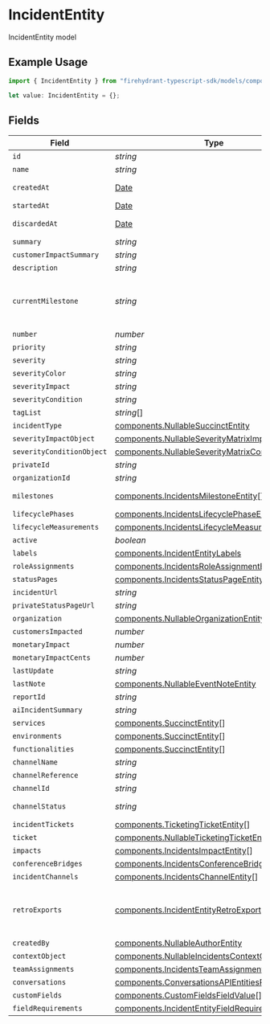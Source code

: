 # IncidentEntity

IncidentEntity model

## Example Usage

```typescript
import { IncidentEntity } from "firehydrant-typescript-sdk/models/components";

let value: IncidentEntity = {};
```

## Fields

| Field                                                                                                                      | Type                                                                                                                       | Required                                                                                                                   | Description                                                                                                                |
| -------------------------------------------------------------------------------------------------------------------------- | -------------------------------------------------------------------------------------------------------------------------- | -------------------------------------------------------------------------------------------------------------------------- | -------------------------------------------------------------------------------------------------------------------------- |
| `id`                                                                                                                       | *string*                                                                                                                   | :heavy_minus_sign:                                                                                                         | UUID of the Incident                                                                                                       |
| `name`                                                                                                                     | *string*                                                                                                                   | :heavy_minus_sign:                                                                                                         | Name of the incident                                                                                                       |
| `createdAt`                                                                                                                | [Date](https://developer.mozilla.org/en-US/docs/Web/JavaScript/Reference/Global_Objects/Date)                              | :heavy_minus_sign:                                                                                                         | The time the incident was opened                                                                                           |
| `startedAt`                                                                                                                | [Date](https://developer.mozilla.org/en-US/docs/Web/JavaScript/Reference/Global_Objects/Date)                              | :heavy_minus_sign:                                                                                                         | The time the incident started                                                                                              |
| `discardedAt`                                                                                                              | [Date](https://developer.mozilla.org/en-US/docs/Web/JavaScript/Reference/Global_Objects/Date)                              | :heavy_minus_sign:                                                                                                         | The time the incident was archived                                                                                         |
| `summary`                                                                                                                  | *string*                                                                                                                   | :heavy_minus_sign:                                                                                                         | N/A                                                                                                                        |
| `customerImpactSummary`                                                                                                    | *string*                                                                                                                   | :heavy_minus_sign:                                                                                                         | N/A                                                                                                                        |
| `description`                                                                                                              | *string*                                                                                                                   | :heavy_minus_sign:                                                                                                         | N/A                                                                                                                        |
| `currentMilestone`                                                                                                         | *string*                                                                                                                   | :heavy_minus_sign:                                                                                                         | The type/slug of the current milestone. Will be one of the currently configured milestones for the given incident.         |
| `number`                                                                                                                   | *number*                                                                                                                   | :heavy_minus_sign:                                                                                                         | Incident number                                                                                                            |
| `priority`                                                                                                                 | *string*                                                                                                                   | :heavy_minus_sign:                                                                                                         | N/A                                                                                                                        |
| `severity`                                                                                                                 | *string*                                                                                                                   | :heavy_minus_sign:                                                                                                         | N/A                                                                                                                        |
| `severityColor`                                                                                                            | *string*                                                                                                                   | :heavy_minus_sign:                                                                                                         | N/A                                                                                                                        |
| `severityImpact`                                                                                                           | *string*                                                                                                                   | :heavy_minus_sign:                                                                                                         | N/A                                                                                                                        |
| `severityCondition`                                                                                                        | *string*                                                                                                                   | :heavy_minus_sign:                                                                                                         | N/A                                                                                                                        |
| `tagList`                                                                                                                  | *string*[]                                                                                                                 | :heavy_minus_sign:                                                                                                         | N/A                                                                                                                        |
| `incidentType`                                                                                                             | [components.NullableSuccinctEntity](../../models/components/nullablesuccinctentity.md)                                     | :heavy_minus_sign:                                                                                                         | N/A                                                                                                                        |
| `severityImpactObject`                                                                                                     | [components.NullableSeverityMatrixImpactEntity](../../models/components/nullableseveritymatriximpactentity.md)             | :heavy_minus_sign:                                                                                                         | N/A                                                                                                                        |
| `severityConditionObject`                                                                                                  | [components.NullableSeverityMatrixConditionEntity](../../models/components/nullableseveritymatrixconditionentity.md)       | :heavy_minus_sign:                                                                                                         | N/A                                                                                                                        |
| `privateId`                                                                                                                | *string*                                                                                                                   | :heavy_minus_sign:                                                                                                         | N/A                                                                                                                        |
| `organizationId`                                                                                                           | *string*                                                                                                                   | :heavy_minus_sign:                                                                                                         | N/A                                                                                                                        |
| `milestones`                                                                                                               | [components.IncidentsMilestoneEntity](../../models/components/incidentsmilestoneentity.md)[]                               | :heavy_minus_sign:                                                                                                         | DEPRECATED: Please use lifecycle phases instead                                                                            |
| `lifecyclePhases`                                                                                                          | [components.IncidentsLifecyclePhaseEntity](../../models/components/incidentslifecyclephaseentity.md)[]                     | :heavy_minus_sign:                                                                                                         | N/A                                                                                                                        |
| `lifecycleMeasurements`                                                                                                    | [components.IncidentsLifecycleMeasurementEntity](../../models/components/incidentslifecyclemeasuremententity.md)[]         | :heavy_minus_sign:                                                                                                         | N/A                                                                                                                        |
| `active`                                                                                                                   | *boolean*                                                                                                                  | :heavy_minus_sign:                                                                                                         | N/A                                                                                                                        |
| `labels`                                                                                                                   | [components.IncidentEntityLabels](../../models/components/incidententitylabels.md)                                         | :heavy_minus_sign:                                                                                                         | A key/value of labels                                                                                                      |
| `roleAssignments`                                                                                                          | [components.IncidentsRoleAssignmentEntity](../../models/components/incidentsroleassignmententity.md)[]                     | :heavy_minus_sign:                                                                                                         | N/A                                                                                                                        |
| `statusPages`                                                                                                              | [components.IncidentsStatusPageEntity](../../models/components/incidentsstatuspageentity.md)[]                             | :heavy_minus_sign:                                                                                                         | N/A                                                                                                                        |
| `incidentUrl`                                                                                                              | *string*                                                                                                                   | :heavy_minus_sign:                                                                                                         | N/A                                                                                                                        |
| `privateStatusPageUrl`                                                                                                     | *string*                                                                                                                   | :heavy_minus_sign:                                                                                                         | N/A                                                                                                                        |
| `organization`                                                                                                             | [components.NullableOrganizationEntity](../../models/components/nullableorganizationentity.md)                             | :heavy_minus_sign:                                                                                                         | N/A                                                                                                                        |
| `customersImpacted`                                                                                                        | *number*                                                                                                                   | :heavy_minus_sign:                                                                                                         | N/A                                                                                                                        |
| `monetaryImpact`                                                                                                           | *number*                                                                                                                   | :heavy_minus_sign:                                                                                                         | N/A                                                                                                                        |
| `monetaryImpactCents`                                                                                                      | *number*                                                                                                                   | :heavy_minus_sign:                                                                                                         | N/A                                                                                                                        |
| `lastUpdate`                                                                                                               | *string*                                                                                                                   | :heavy_minus_sign:                                                                                                         | N/A                                                                                                                        |
| `lastNote`                                                                                                                 | [components.NullableEventNoteEntity](../../models/components/nullableeventnoteentity.md)                                   | :heavy_minus_sign:                                                                                                         | N/A                                                                                                                        |
| `reportId`                                                                                                                 | *string*                                                                                                                   | :heavy_minus_sign:                                                                                                         | N/A                                                                                                                        |
| `aiIncidentSummary`                                                                                                        | *string*                                                                                                                   | :heavy_minus_sign:                                                                                                         | N/A                                                                                                                        |
| `services`                                                                                                                 | [components.SuccinctEntity](../../models/components/succinctentity.md)[]                                                   | :heavy_minus_sign:                                                                                                         | N/A                                                                                                                        |
| `environments`                                                                                                             | [components.SuccinctEntity](../../models/components/succinctentity.md)[]                                                   | :heavy_minus_sign:                                                                                                         | N/A                                                                                                                        |
| `functionalities`                                                                                                          | [components.SuccinctEntity](../../models/components/succinctentity.md)[]                                                   | :heavy_minus_sign:                                                                                                         | N/A                                                                                                                        |
| `channelName`                                                                                                              | *string*                                                                                                                   | :heavy_minus_sign:                                                                                                         | N/A                                                                                                                        |
| `channelReference`                                                                                                         | *string*                                                                                                                   | :heavy_minus_sign:                                                                                                         | N/A                                                                                                                        |
| `channelId`                                                                                                                | *string*                                                                                                                   | :heavy_minus_sign:                                                                                                         | N/A                                                                                                                        |
| `channelStatus`                                                                                                            | *string*                                                                                                                   | :heavy_minus_sign:                                                                                                         | inoperative: 0, operational: 1, archived: 2                                                                                |
| `incidentTickets`                                                                                                          | [components.TicketingTicketEntity](../../models/components/ticketingticketentity.md)[]                                     | :heavy_minus_sign:                                                                                                         | N/A                                                                                                                        |
| `ticket`                                                                                                                   | [components.NullableTicketingTicketEntity](../../models/components/nullableticketingticketentity.md)                       | :heavy_minus_sign:                                                                                                         | N/A                                                                                                                        |
| `impacts`                                                                                                                  | [components.IncidentsImpactEntity](../../models/components/incidentsimpactentity.md)[]                                     | :heavy_minus_sign:                                                                                                         | N/A                                                                                                                        |
| `conferenceBridges`                                                                                                        | [components.IncidentsConferenceBridgeEntity](../../models/components/incidentsconferencebridgeentity.md)[]                 | :heavy_minus_sign:                                                                                                         | N/A                                                                                                                        |
| `incidentChannels`                                                                                                         | [components.IncidentsChannelEntity](../../models/components/incidentschannelentity.md)[]                                   | :heavy_minus_sign:                                                                                                         | N/A                                                                                                                        |
| `retroExports`                                                                                                             | [components.IncidentEntityRetroExport](../../models/components/incidententityretroexport.md)[]                             | :heavy_minus_sign:                                                                                                         | A list of objects attached to this item. Can be one of: LinkEntity, CustomerSupportIssueEntity, or GenericAttachmentEntity |
| `createdBy`                                                                                                                | [components.NullableAuthorEntity](../../models/components/nullableauthorentity.md)                                         | :heavy_minus_sign:                                                                                                         | N/A                                                                                                                        |
| `contextObject`                                                                                                            | [components.NullableIncidentsContextObjectEntity](../../models/components/nullableincidentscontextobjectentity.md)         | :heavy_minus_sign:                                                                                                         | N/A                                                                                                                        |
| `teamAssignments`                                                                                                          | [components.IncidentsTeamAssignmentEntityLite](../../models/components/incidentsteamassignmententitylite.md)[]             | :heavy_minus_sign:                                                                                                         | N/A                                                                                                                        |
| `conversations`                                                                                                            | [components.ConversationsAPIEntitiesReference](../../models/components/conversationsapientitiesreference.md)[]             | :heavy_minus_sign:                                                                                                         | N/A                                                                                                                        |
| `customFields`                                                                                                             | [components.CustomFieldsFieldValue](../../models/components/customfieldsfieldvalue.md)[]                                   | :heavy_minus_sign:                                                                                                         | N/A                                                                                                                        |
| `fieldRequirements`                                                                                                        | [components.IncidentEntityFieldRequirementEntity](../../models/components/incidententityfieldrequiremententity.md)[]       | :heavy_minus_sign:                                                                                                         | N/A                                                                                                                        |